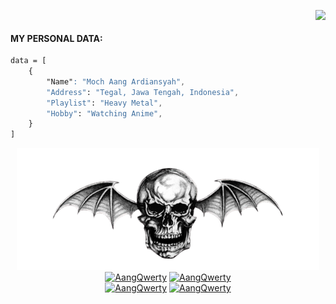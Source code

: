 <img align="right" src="https://media4.giphy.com/media/N5yFyURQlHTh3NUxn2/giphy.gif?cid=6c09b95283jn4mhdaqt3h89ieums63y98aauom7xlqm10726&ep=v1_internal_gif_by_id&rid=giphy.gif&ct=g"><br/>

#### MY PERSONAL DATA:
``` css
data = [
    {
        "Name": "Moch Aang Ardiansyah",
        "Address": "Tegal, Jawa Tengah, Indonesia",
        "Playlist": "Heavy Metal",
        "Hobby": "Watching Anime",
    }
]
```

<p align="center"><a href="https://github.com/AangQwerty"><img src="https://raw.githubusercontent.com/AangQwerty/AangQwerty/refs/heads/main/Data/Document/avenged-sevenfold.png" height='195' alt="AangQwerty profile">
<a href="https://github.com/AangQwerty"><img title="AangQwerty" src="https://github-readme-stats.vercel.app/api?username=AangQwerty&show_icons=true&include_all_commits=true&theme=radical&cache_seconds=3200"></a>
<a href="https://github.com/AangQwerty"><img title="AangQwerty" src="https://github-readme-stats.vercel.app/api/top-langs/?username=AangQwerty&layout=compact&theme=nightowl"></a><br>
<a href="https://github.com/AangQwerty"><img title="AangQwerty" src="https://komarev.com/ghpvc/?username=AangQwerty&label=Views&color=blue&style=plastic"></a>
<a href="https://github.com/AangQwerty"><img title="AangQwerty" src="https://img.shields.io/github/followers/AangQwerty?label=follow&style=social"></a>
</p><br>
